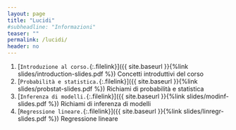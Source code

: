 ```yaml
---
layout: page
title: "Lucidi"
#subheadline: "Informazioni"
teaser: ""
permalink: /lucidi/
header: no
---
```


1. [`Introduzione al corso.`{:.filelink}]({{ site.baseurl }}{%link slides/introduction-slides.pdf %}) Concetti introduttivi del corso
1. [`Probabilità e statistica.`{:.filelink}]({{ site.baseurl }}{%link slides/probstat-slides.pdf %}) Richiami di probabilità e statistica
1. [`Inferenza di modelli.`{:.filelink}]({{ site.baseurl }}{%link slides/modinf-slides.pdf %}) Richiami di inferenza di modelli
1. [`Regressione lineare.`{:.filelink}]({{ site.baseurl }}{%link slides/linregr-slides.pdf %}) Regressione lineare
